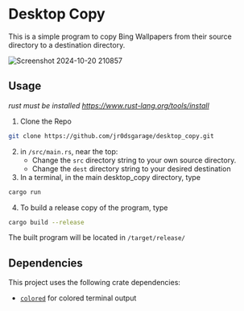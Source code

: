 # Desktop Copy
This is a simple program to copy Bing Wallpapers from their source directory to a destination directory.

![Screenshot 2024-10-20 210857](https://github.com/user-attachments/assets/96aca2b3-441d-4d4b-804f-0cbe23df0b3e)

## Usage
_rust must be installed https://www.rust-lang.org/tools/install_
1. Clone the Repo
```sh 
git clone https://github.com/jr0dsgarage/desktop_copy.git
```
2. in `/src/main.rs`, near the top:
   - Change the `src` directory string to your own source directory.
   - Change the `dest` directory string to your desired destination
3. In a terminal, in the main desktop_copy directory, type
```sh
cargo run
```
4. To build a release copy of the program, type 
```sh
cargo build --release
```
The built program will be located in `/target/release/`

## Dependencies

This project uses the following crate dependencies:

- [`colored`](https://crates.io/crates/colored) for colored terminal output
